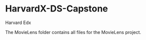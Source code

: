 # HarvardX-DS-Capstone
Harvard Edx

The MovieLens folder contains all files for the MovieLens project.
